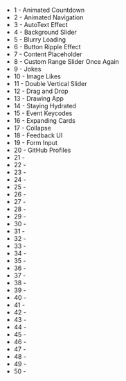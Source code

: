 - 1 - Animated Countdown
- 2 - Animated Navigation
- 3 - AutoText Effect
- 4 - Background Slider
- 5 - Blurry Loading
- 6 - Button Ripple Effect
- 7 - Content Placeholder
- 8 - Custom Range Slider Once Again
- 9 - Jokes
- 10 - Image Likes
- 11 - Double Vertical Slider
- 12 - Drag and Drop
- 13 - Drawing App
- 14 - Staying Hydrated
- 15 - Event Keycodes
- 16 - Expanding Cards
- 17 - Collapse
- 18 - Feedback UI
- 19 - Form Input
- 20 - GitHub Profiles
- 21 -
- 22 -
- 23 -
- 24 -
- 25 -
- 26 -
- 27 -
- 28 -
- 29 -
- 30 -
- 31 -
- 32 -
- 33 -
- 34 -
- 35 -
- 36 -
- 37 -
- 38 -
- 39 -
- 40 -
- 41 -
- 42 -
- 43 -
- 44 -
- 45 -
- 46 -
- 47 -
- 48 -
- 49 -
- 50 -
